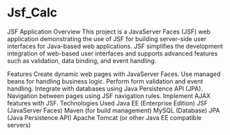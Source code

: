# Jsf_Calc

JSF Application
Overview
This project is a JavaServer Faces (JSF) web application demonstrating the use of JSF for building server-side user interfaces for Java-based web applications. JSF simplifies the development integration of web-based user interfaces and supports advanced features such as validation, data binding, and event handling.

Features
Create dynamic web pages with JavaServer Faces.
Use managed beans for handling business logic.
Perform form validation and event handling.
Integrate with databases using Java Persistence API (JPA).
Navigation between pages using JSF navigation rules.
Implement AJAX features with JSF.
Technologies Used
Java EE (Enterprise Edition)
JSF (JavaServer Faces)
Maven (for build management)
MySQL (Database)
JPA (Java Persistence API)
Apache Tomcat (or other Java EE compatible servers)
